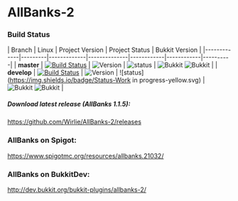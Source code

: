 # AllBanks-2 

### Build Status
| Branch | Linux | Project Version | Project Status | Bukkit Version |
|-------------|---------|-------------|--------------|------------|------------|----------|
| **master**  | [![Build Status](https://travis-ci.org/Wirlie/AllBanks-2.svg?branch=master)](https://travis-ci.org/Wirlie/AllBanks-2) | ![Version](https://img.shields.io/badge/Release-v1.1.5-blue.svg) |  ![status](https://img.shields.io/badge/Status-Released-03BA00.svg)  | ![Bukkit](https://img.shields.io/badge/Bukkit-1.9-878787.svg) ![Bukkit](https://img.shields.io/badge/Bukkit-1.9.4-878787.svg) |
| **develop** | [![Build Status](https://travis-ci.org/Wirlie/AllBanks-2.svg?branch=develop)](https://travis-ci.org/Wirlie/AllBanks-2) | ![Version](https://img.shields.io/badge/Release-v1.2-red.svg) | ![status](https://img.shields.io/badge/Status-Work in progress-yellow.svg) | ![Bukkit](https://img.shields.io/badge/Bukkit-1.9-878787.svg) ![Bukkit](https://img.shields.io/badge/Bukkit-1.9.4-878787.svg) |

##### Download latest release (AllBanks 1.1.5):
https://github.com/Wirlie/AllBanks-2/releases

### AllBanks on Spigot:
https://www.spigotmc.org/resources/allbanks.21032/

### AllBanks on BukkitDev:
http://dev.bukkit.org/bukkit-plugins/allbanks-2/
